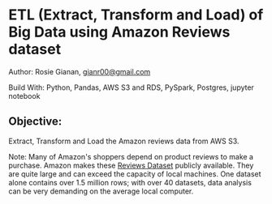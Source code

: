 # ETL (Extract, Transform and Load) of Big Data using Amazon Reviews dataset

Author: Rosie Gianan, gianr00@gmail.com

Build With: Python, Pandas,  AWS S3 and RDS, PySpark, Postgres, jupyter notebook 

## Objective:

Extract, Transform and Load the Amazon reviews data from AWS S3. 

Note: Many of Amazon's shoppers depend on product reviews to make a purchase. Amazon makes these [Reviews Dataset](https://s3.amazonaws.com/amazon-reviews-pds/tsv/index.txt)
publicly available. They are quite large and can exceed the capacity of local machines. One dataset alone contains over 1.5 million rows; with over 40 datasets, data analysis can be very demanding on the average local computer. 
